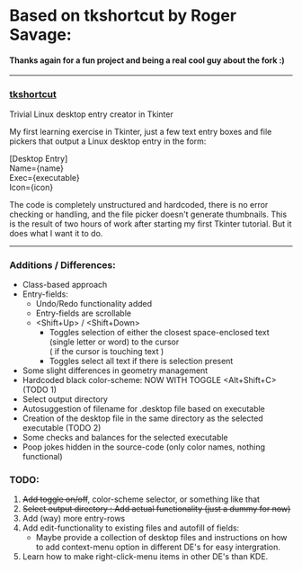 # Based on tkshortcut by Roger Savage:
#### Thanks again for a fun project and being a real cool guy about the fork :)
---

### [tkshortcut](https://github.com/rogersavage/tkshortcut)
Trivial Linux desktop entry creator in Tkinter

My first learning exercise in Tkinter, just a few text entry boxes and file pickers that output a Linux desktop entry in the form:

[Desktop Entry]<br>
Name={name}<br>
Exec={executable}<br>
Icon={icon}<br>

The code is completely unstructured and hardcoded, there is no error checking or handling, and the file picker doesn't generate thumbnails. 
This is the result of two hours of work after starting my first Tkinter tutorial. But it does what I want it to do.

---

### Additions / Differences:
- Class-based approach
- Entry-fields:
  - Undo/Redo functionality added
  - Entry-fields are scrollable
  - <Shift+Up> / <Shift+Down>
    - Toggles selection of either the closest space-enclosed text (single letter or word) to the cursor<br>( if the cursor is touching text )
    - Toggles select all text if there is selection present
- Some slight differences in geometry management
- Hardcoded black color-scheme: NOW WITH TOGGLE <Alt+Shift+C> (TODO 1)
- Select output directory
- Autosuggestion of filename for .desktop file based on executable
- Creation of the desktop file in the same directory as the selected executable (TODO 2)
- Some checks and balances for the selected executable
- Poop jokes hidden in the source-code (only color names, nothing functional)

### TODO:
1. ~~Add toggle on/off~~, color-scheme selector, or something like that
2. ~~Select output directory : Add actual functionality (just a dummy for now)~~
3. Add (way) more entry-rows
4. Add edit-functionality to existing files and autofill of fields: 
   - Maybe provide a collection of desktop files and instructions on how to add context-menu option in different DE's for easy intergration.
5. Learn how to make right-click-menu items in other DE's than KDE.
